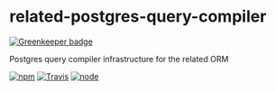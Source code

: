 # related-postgres-query-compiler

[![Greenkeeper badge](https://badges.greenkeeper.io/eventEmitter/related-postgres-query-compiler.svg)](https://greenkeeper.io/)

Postgres query compiler infrastructure for the related ORM


[![npm](https://img.shields.io/npm/dm/related-postgres-query-compiler.svg?style=flat-square)](https://www.npmjs.com/package/related-postgres-query-compiler)
[![Travis](https://img.shields.io/travis/eventEmitter/related-postgres-query-compiler.svg?style=flat-square)](https://travis-ci.org/eventEmitter/related-postgres-query-compiler)
[![node](https://img.shields.io/node/v/related-postgres-query-compiler.svg?style=flat-square)](https://nodejs.org/)

